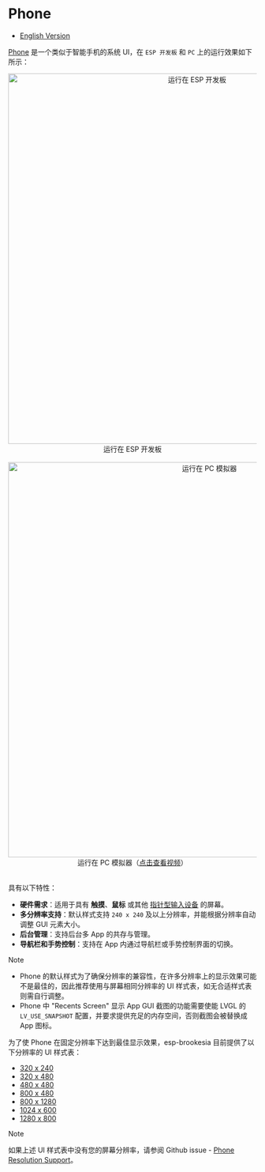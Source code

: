 # Phone

* [English Version](./system_ui_phone.md)

[Phone](../src/systems/phone/) 是一个类似于智能手机的系统 UI，在 `ESP 开发板` 和 `PC` 上的运行效果如下所示：

<div align="center">
    <img src="https://dl.espressif.com/AE/esp-dev-kits/esp_ui_phone_demo_esp.jpg" alt ="运行在 ESP 开发板" width="750">
</div>

<div align="center">
    运行在 ESP 开发板
</div>
<br>

<div align="center">
    <img src="https://dl.espressif.com/AE/esp-dev-kits/esp_ui_phone_pc_1024_600_3.gif" alt ="运行在 PC 模拟器" width="800">
</div>

<div align="center">
    运行在 PC 模拟器</a>（<a href="https://dl.espressif.com/AE/esp-dev-kits/esp_ui_phone_pc_1024_600_1.mp4">点击查看视频</a>）
</div>
<br>

具有以下特性：

- **硬件需求**：适用于具有 **触摸**、**鼠标** 或其他 [指针型输入设备](https://docs.lvgl.io/master/porting/indev.html#touchpad-mouse-or-any-pointer) 的屏幕。
- **多分辨率支持**：默认样式支持 `240 x 240` 及以上分辨率，并能根据分辨率自动调整 GUI 元素大小。
- **后台管理**：支持后台多 App 的共存与管理。
- **导航栏和手势控制**：支持在 App 内通过导航栏或手势控制界面的切换。

> [!NOTE]
> * Phone 的默认样式为了确保分辨率的兼容性，在许多分辨率上的显示效果可能不是最佳的，因此推荐使用与屏幕相同分辨率的 UI 样式表，如无合适样式表则需自行调整。
> * Phone 中 "Recents Screen" 显示 App GUI 截图的功能需要使能 LVGL 的 `LV_USE_SNAPSHOT` 配置，并要求提供充足的内存空间，否则截图会被替换成 App 图标。

为了使 Phone 在固定分辨率下达到最佳显示效果，esp-brookesia 目前提供了以下分辨率的 UI 样式表：

- [320 x 240](../src/systems/phone/stylesheets/320_240/)
- [320 x 480](../src/systems/phone/stylesheets/320_480/)
- [480 x 480](../src/systems/phone/stylesheets/480_480/)
- [800 x 480](../src/systems/phone/stylesheets/800_480/)
- [800 x 1280](../src/systems/phone/stylesheets/800_1280/)
- [1024 x 600](../src/systems/phone/stylesheets/1024_600/)
- [1280 x 800](../src/systems/phone/stylesheets/1280_800/)

> [!NOTE]
> 如果上述 UI 样式表中没有您的屏幕分辨率，请参阅 Github issue - [Phone Resolution Support](https://github.com/espressif/esp-brookesia/issues/5)。
